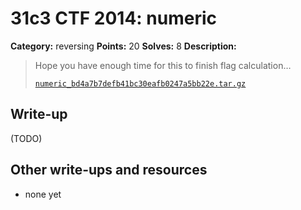 # 31c3 CTF 2014: numeric

**Category:** reversing
**Points:** 20
**Solves:** 8
**Description:**

> Hope you have enough time for this to finish flag calculation…
>
> [`numeric_bd4a7b7defb41bc30eafb0247a5bb22e.tar.gz`](numeric_bd4a7b7defb41bc30eafb0247a5bb22e.tar.gz)

## Write-up

(TODO)

## Other write-ups and resources

* none yet
